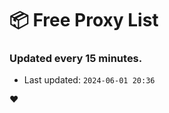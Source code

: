 # :package: Free Proxy List
### Updated every 15 minutes.

- Last updated: `2024-06-01 20:36`

:heart:
